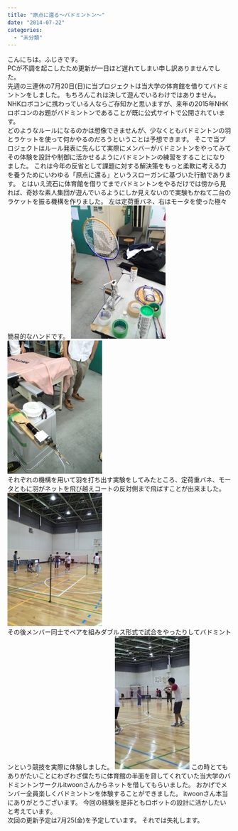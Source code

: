```yaml
---
title: "原点に還る～バドミントン～"
date: "2014-07-22"
categories: 
  - "未分類"
---
```


こんにちは。ふじきです。  
PCが不調を起こしたため更新が一日ほど遅れてしまい申し訳ありませんでした。  
先週の三連休の7月20日(日)に当プロジェクトは当大学の体育館を借りてバドミントンをしました。 もちろんこれは決して遊んでいるわけではありません。 NHKロボコンに携わっている人ならご存知かと思いますが、来年の2015年NHKロボコンのお題がバドミントンであることが既に公式サイトで公開されています。  
どのようなルールになるのかは想像できませんが、少なくともバドミントンの羽とラケットを使って何かやるのだろうということは予想できます。 そこで当プロジェクトはルール発表に先んじて実際にメンバーがバドミントンをやってみてその体験を設計や制御に活かせるようにバドミントンの練習をすることになりました。 これは今年の反省として課題に対する解決策をもっと柔軟に考える力を養うためにいわゆる「原点に還る」というスローガンに基づいた行動であります。 とはいえ流石に体育館を借りてまでバドミントンをやるだけでは傍から見れば、奇妙な素人集団が遊んでいるようにしか見えないので実験もかねて二台のラケットを振る機構を作りました。 左は定荷重バネ、右はモータを使った極々簡易的なハンドです。 [![ラケット2](images/2e2fd9ec2a79badf19bd639d0bd9dde2-e1406044201162-213x300.jpg)](http://www.fortefibre.net/blog/wp-content/uploads/2014/07/2e2fd9ec2a79badf19bd639d0bd9dde2-e1406044201162.jpg)[![ラケット1](images/efec303f2cb82682d733031236f4ef82-e1406044189187-213x300.jpg)](http://www.fortefibre.net/blog/wp-content/uploads/2014/07/efec303f2cb82682d733031236f4ef82-e1406044189187.jpg)  
それぞれの機構を用いて羽を打ち出す実験をしてみたところ、定荷重バネ、モータともに羽がネットを飛び越えコートの反対側まで飛ばすことが出来ました。 [![バドミントン試験](images/fef98d461cae861f04f9621dc48cb61d-e1406044175257-213x300.jpg)](http://www.fortefibre.net/blog/wp-content/uploads/2014/07/fef98d461cae861f04f9621dc48cb61d-e1406044175257.jpg)  
その後メンバー同士でペアを組みダブルス形式で試合をやったりしてバドミントンという競技を実際に体験しました。 [![バドミントン1](images/ec2d1d6c6fa702f75e19c4b36a5b2bd1-168x300.jpg)](http://www.fortefibre.net/blog/wp-content/uploads/2014/07/ec2d1d6c6fa702f75e19c4b36a5b2bd1.jpg) この時とてもありがたいことにわざわざ僕たちに体育館の半面を貸してくれていた当大学のバドミントンサークルitwoonさんからネットを借してもらいました。 おかげでメンバー全員楽しくバドミントンを体験することができました。 itwoonさん本当にありがとうございます。 今回の経験を是非ともロボットの設計に活かしたいと考えています。  
次回の更新予定は7月25(金)を予定しています。 それでは失礼します。
